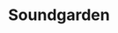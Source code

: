 ---
title: Soundgarden
crosslinks:
- grunge
- LinkinPark
- stonerrock
- rock
- pearljam
- singing
- connectasong
- IAmA
---